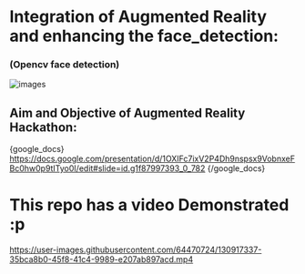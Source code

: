 # Integration of Augmented Reality and enhancing the face_detection:
### (Opencv face detection) 
  ![images](https://user-images.githubusercontent.com/64470724/130915698-9457c3e5-1417-4947-9c37-c31390dec29f.jpeg)


## Aim and Objective of Augmented Reality Hackathon:
{google_docs} https://docs.google.com/presentation/d/1OXIFc7ixV2P4Dh9nspsx9VobnxeFBc0hw0p9tITyo0I/edit#slide=id.g1f87997393_0_782 {/google_docs}

# This repo has a video Demonstrated :p

https://user-images.githubusercontent.com/64470724/130917337-35bca8b0-45f8-41c4-9989-e207ab897acd.mp4


